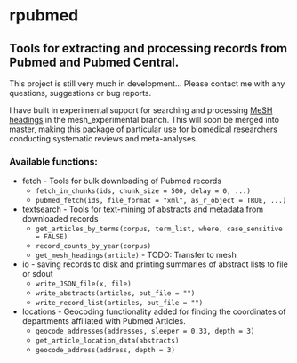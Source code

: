 rpubmed
=======

Tools for extracting and processing records from Pubmed and Pubmed Central.
----------------------------------------------------------------------------

This project is still very much in development... Please contact me with any questions, suggestions or bug reports.  

I have built in experimental support for searching and processing [MeSH headings](http://www.nlm.nih.gov/bsd/disted/meshtutorial/introduction/index.html) in the mesh_experimental branch.  This will soon be merged into master, making this package of particular use for biomedical researchers conducting systematic reviews and meta-analyses.




### Available functions:

* fetch - Tools for bulk downloading of Pubmed records
    - `fetch_in_chunks(ids, chunk_size = 500, delay = 0, ...)`
    - `pubmed_fetch(ids, file_format = "xml", as_r_object = TRUE, ...)`
* textsearch  - Tools for text-mining of abstracts and metadata from downloaded records
    - `get_articles_by_terms(corpus, term_list, where, case_sensitive = FALSE)`
    - `record_counts_by_year(corpus)`
    - `get_mesh_headings(article)` - TODO: Transfer to mesh
* io - saving records to disk and printing summaries of abstract lists to file or sdout
    - `write_JSON_file(x, file)`
    - `write_abstracts(articles, out_file = "")`
    - `write_record_list(articles, out_file = "")`
* locations - Geocoding functionality added for finding the coordinates of departments affiliated with Pubmed Articles.
    - `geocode_addresses(addresses, sleeper = 0.33, depth = 3)`
    - `get_article_location_data(abstracts)`
    - `geocode_address(address, depth = 3)`







